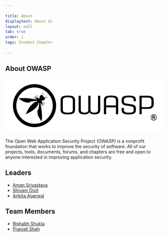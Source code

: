 ```yaml
---

title: About
displaytext: About Us
layout: null
tab: true
order: 1
tags: Student Chapter

---
```


## About OWASP
<img src="assets/images/Logo.png"/>

The Open Web Application Security Project (OWASP) is a nonprofit foundation that works to improve the security of software. All of our projects, tools, documents, forums, and chapters are free and open to anyone interested in improving application security.


## Leaders
* [Aman Srivastava](https://www.linkedin.com/in/a-manonearth/)
* [Shivam Dixit]()
* [Ankita Agarwal](https://www.linkedin.com/in/ankita-agarwal-0a2a561a5)


## Team Members
* [Rishabh Shukla](https://www.linkedin.com/in/0xrishabh/)
* [Pranjali Shah](https://www.linkedin.com/in/pranjali-shah-7409351bb/)
